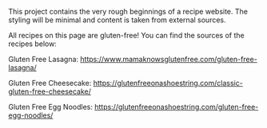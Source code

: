This project contains the very rough beginnings of a recipe website. The styling will be minimal and content is taken from external sources.

All recipes on this page are gluten-free! You can find the sources of the recipes below:

Gluten Free Lasagna: https://www.mamaknowsglutenfree.com/gluten-free-lasagna/

Gluten Free Cheesecake: https://glutenfreeonashoestring.com/classic-gluten-free-cheesecake/

Gluten Free Egg Noodles: https://glutenfreeonashoestring.com/gluten-free-egg-noodles/